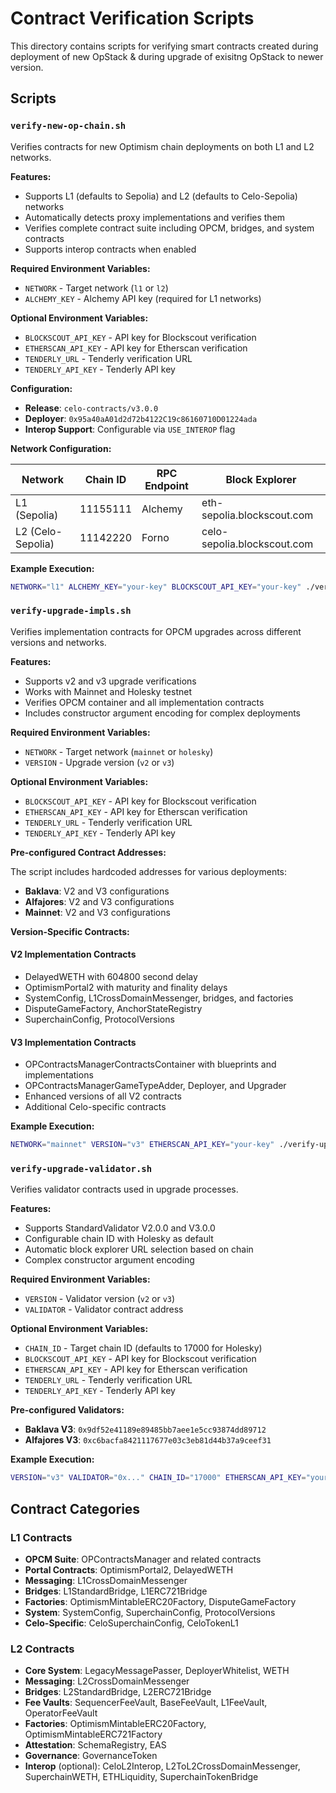 # Contract Verification Scripts

This directory contains scripts for verifying smart contracts created during deployment of new OpStack & during upgrade of exisitng OpStack to newer version.

## Scripts

### `verify-new-op-chain.sh`

Verifies contracts for new Optimism chain deployments on both L1 and L2 networks.

**Features:**
- Supports L1 (defaults to Sepolia) and L2 (defaults to Celo-Sepolia) networks
- Automatically detects proxy implementations and verifies them
- Verifies complete contract suite including OPCM, bridges, and system contracts
- Supports interop contracts when enabled

**Required Environment Variables:**
- `NETWORK` - Target network (`l1` or `l2`)
- `ALCHEMY_KEY` - Alchemy API key (required for L1 networks)

**Optional Environment Variables:**
- `BLOCKSCOUT_API_KEY` - API key for Blockscout verification
- `ETHERSCAN_API_KEY` - API key for Etherscan verification
- `TENDERLY_URL` - Tenderly verification URL
- `TENDERLY_API_KEY` - Tenderly API key

**Configuration:**
- **Release**: `celo-contracts/v3.0.0`
- **Deployer**: `0x95a40aA01d2d72b4122C19c86160710D01224ada`
- **Interop Support**: Configurable via `USE_INTEROP` flag

**Network Configuration:**

| Network | Chain ID | RPC Endpoint | Block Explorer |
|---------|----------|--------------|----------------|
| L1 (Sepolia) | 11155111 | Alchemy | eth-sepolia.blockscout.com |
| L2 (Celo-Sepolia) | 11142220 | Forno | celo-sepolia.blockscout.com |

**Example Execution:**
```bash
NETWORK="l1" ALCHEMY_KEY="your-key" BLOCKSCOUT_API_KEY="your-key" ./verify-new-op-chain.sh
```

### `verify-upgrade-impls.sh`

Verifies implementation contracts for OPCM upgrades across different versions and networks.

**Features:**
- Supports v2 and v3 upgrade verifications
- Works with Mainnet and Holesky testnet
- Verifies OPCM container and all implementation contracts
- Includes constructor argument encoding for complex deployments

**Required Environment Variables:**
- `NETWORK` - Target network (`mainnet` or `holesky`)
- `VERSION` - Upgrade version (`v2` or `v3`)

**Optional Environment Variables:**
- `BLOCKSCOUT_API_KEY` - API key for Blockscout verification
- `ETHERSCAN_API_KEY` - API key for Etherscan verification
- `TENDERLY_URL` - Tenderly verification URL
- `TENDERLY_API_KEY` - Tenderly API key

**Pre-configured Contract Addresses:**

The script includes hardcoded addresses for various deployments:
- **Baklava**: V2 and V3 configurations
- **Alfajores**: V2 and V3 configurations
- **Mainnet**: V2 and V3 configurations

**Version-Specific Contracts:**

#### V2 Implementation Contracts
- DelayedWETH with 604800 second delay
- OptimismPortal2 with maturity and finality delays
- SystemConfig, L1CrossDomainMessenger, bridges, and factories
- DisputeGameFactory, AnchorStateRegistry
- SuperchainConfig, ProtocolVersions

#### V3 Implementation Contracts
- OPContractsManagerContractsContainer with blueprints and implementations
- OPContractsManagerGameTypeAdder, Deployer, and Upgrader
- Enhanced versions of all V2 contracts
- Additional Celo-specific contracts

**Example Execution:**
```bash
NETWORK="mainnet" VERSION="v3" ETHERSCAN_API_KEY="your-key" ./verify-upgrade-impls.sh
```

### `verify-upgrade-validator.sh`

Verifies validator contracts used in upgrade processes.

**Features:**
- Supports StandardValidator V2.0.0 and V3.0.0
- Configurable chain ID with Holesky as default
- Automatic block explorer URL selection based on chain
- Complex constructor argument encoding

**Required Environment Variables:**
- `VERSION` - Validator version (`v2` or `v3`)
- `VALIDATOR` - Validator contract address

**Optional Environment Variables:**
- `CHAIN_ID` - Target chain ID (defaults to 17000 for Holesky)
- `BLOCKSCOUT_API_KEY` - API key for Blockscout verification
- `ETHERSCAN_API_KEY` - API key for Etherscan verification
- `TENDERLY_URL` - Tenderly verification URL
- `TENDERLY_API_KEY` - Tenderly API key

**Pre-configured Validators:**
- **Baklava V3**: `0x9df52e41189e89485bb7aee1e5cc93874dd89712`
- **Alfajores V3**: `0xc6bacfa8421117677e03c3eb81d44b37a9ceef31`

**Example Execution:**
```bash
VERSION="v3" VALIDATOR="0x..." CHAIN_ID="17000" ETHERSCAN_API_KEY="your-key" ./verify-upgrade-validator.sh
```

## Contract Categories

### L1 Contracts
- **OPCM Suite**: OPContractsManager and related contracts
- **Portal Contracts**: OptimismPortal2, DelayedWETH
- **Messaging**: L1CrossDomainMessenger
- **Bridges**: L1StandardBridge, L1ERC721Bridge
- **Factories**: OptimismMintableERC20Factory, DisputeGameFactory
- **System**: SystemConfig, SuperchainConfig, ProtocolVersions
- **Celo-Specific**: CeloSuperchainConfig, CeloTokenL1

### L2 Contracts
- **Core System**: LegacyMessagePasser, DeployerWhitelist, WETH
- **Messaging**: L2CrossDomainMessenger
- **Bridges**: L2StandardBridge, L2ERC721Bridge
- **Fee Vaults**: SequencerFeeVault, BaseFeeVault, L1FeeVault, OperatorFeeVault
- **Factories**: OptimismMintableERC20Factory, OptimismMintableERC721Factory
- **Attestation**: SchemaRegistry, EAS
- **Governance**: GovernanceToken
- **Interop** (optional): CeloL2Interop, L2ToL2CrossDomainMessenger, SuperchainWETH, ETHLiquidity, SuperchainTokenBridge
